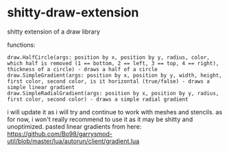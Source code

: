 # shitty-draw-extension
shitty extension of a draw library

functions:
```
draw.HalfCircle(args: position by x, position by y, radius, color, which half is removed (1 == bottom, 2 == left, 3 == top, 4 == right), thickness of a circle) - draws a half of a circle
draw.SimpleGradient(args: position by x, position by y, width, height, first color, second color, is it horizontal (true/false) - draws a simple linear gradient
draw.SimpleRadialGradient(args: position by x, position by y, radius, first color, second color) - draws a simple radial gradient
```

i will update it as i will try and continue to work with meshes and stencils.
as for now, i won't really recommend to use it as it may be shitty and unoptimized.
pasted linear gradients from here:
https://github.com/Bo98/garrysmod-util/blob/master/lua/autorun/client/gradient.lua
